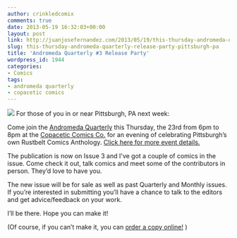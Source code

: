```yaml
---
author: crinkledcomix
comments: true
date: 2013-05-19 16:32:03+00:00
layout: post
link: http://juanjosefernandez.com/2013/05/19/this-thursday-andromeda-quarterly-release-party-pittsburgh-pa/
slug: this-thursday-andromeda-quarterly-release-party-pittsburgh-pa
title: 'Andromeda Quarterly #3 Release Party'
wordpress_id: 1944
categories:
- Comics
tags:
- andromeda quarterly
- copacetic comics
---
```


![](http://fernandezjuanjose.files.wordpress.com/2013/05/andromeda_amimation.gif)
For those of you in or near Pittsburgh, PA next week:

Come join the [Andromeda Quarterly](https://www.facebook.com/pages/Andromeda-Quarterly/122087897831664) this Thursday, the 23rd from 6pm to 8pm at the [Copacetic Comics Co.](http://www.copaceticcomics.com/) for an evening of celebrating Pittsburgh’s own Rustbelt Comics Anthology. [Click here for more event details.](https://www.facebook.com/events/338125096314296/)

The publication is now on Issue 3 and I've got a couple of comics in the issue. Come check it out, talk comics and meet some of the contributors in person. They’d love to have you.

The new issue will be for sale as well as past Quarterly and Monthly issues. If you’re interested in submitting you’ll have a chance to talk to the editors and get advice/feedback on your work.

I’ll be there. Hope you can make it!

(Of course, if you can’t make it, you can [order a copy online!](http://littletired.storenvy.com/products/1548851-andromeda-quarterly-issue-3) )
